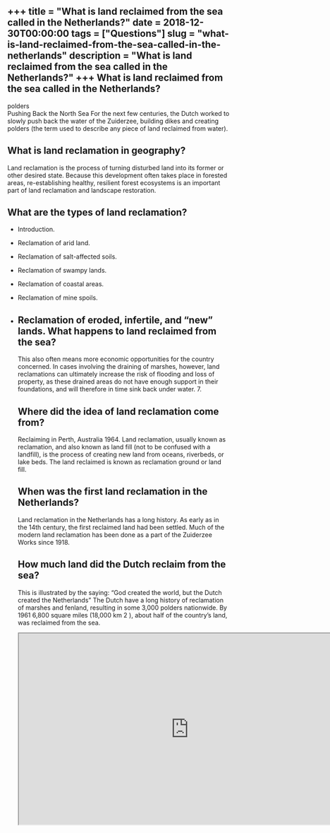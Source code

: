 +++
title = "What is land reclaimed from the sea called in the Netherlands?"
date = 2018-12-30T00:00:00
tags = ["Questions"]
slug = "what-is-land-reclaimed-from-the-sea-called-in-the-netherlands"
description = "What is land reclaimed from the sea called in the Netherlands?"
+++
What is land reclaimed from the sea called in the Netherlands?
--------------------------------------------------------------

polders  
Pushing Back the North Sea For the next few centuries, the Dutch worked to slowly push back the water of the Zuiderzee, building dikes and creating polders (the term used to describe any piece of land reclaimed from water).

What is land reclamation in geography?
--------------------------------------

Land reclamation is the process of turning disturbed land into its former or other desired state. Because this development often takes place in forested areas, re-establishing healthy, resilient forest ecosystems is an important part of land reclamation and landscape restoration.

What are the types of land reclamation?
---------------------------------------

- Introduction.
- Reclamation of arid land.
- Reclamation of salt-affected soils.
- Reclamation of swampy lands.
- Reclamation of coastal areas.
- Reclamation of mine spoils.
- Reclamation of eroded, infertile, and “new” lands. What happens to land reclaimed from the sea?
    --------------------------------------------
    
    This also often means more economic opportunities for the country concerned. In cases involving the draining of marshes, however, land reclamations can ultimately increase the risk of flooding and loss of property, as these drained areas do not have enough support in their foundations, and will therefore in time sink back under water. 7.
    
    Where did the idea of land reclamation come from?
    -------------------------------------------------
    
    Reclaiming in Perth, Australia 1964. Land reclamation, usually known as reclamation, and also known as land fill (not to be confused with a landfill), is the process of creating new land from oceans, riverbeds, or lake beds. The land reclaimed is known as reclamation ground or land fill.
    
    When was the first land reclamation in the Netherlands?
    -------------------------------------------------------
    
    Land reclamation in the Netherlands has a long history. As early as in the 14th century, the first reclaimed land had been settled. Much of the modern land reclamation has been done as a part of the Zuiderzee Works since 1918.
    
    How much land did the Dutch reclaim from the sea?
    -------------------------------------------------
    
    This is illustrated by the saying: “God created the world, but the Dutch created the Netherlands” The Dutch have a long history of reclamation of marshes and fenland, resulting in some 3,000 polders nationwide. By 1961 6,800 square miles (18,000 km 2 ), about half of the country’s land, was reclaimed from the sea.
    
    <iframe allow="accelerometer; autoplay; clipboard-write; encrypted-media; gyroscope; picture-in-picture" allowfullscreen="" class="__youtube_prefs__  epyt-is-override  no-lazyload" data-no-lazy="1" data-origheight="433" data-origwidth="770" data-skipgform_ajax_framebjll="" height="433" id="_ytid_50643" loading="lazy" src="https://www.youtube.com/embed/8ir1Vj1D930?enablejsapi=1&autoplay=0&cc_load_policy=0&cc_lang_pref=&iv_load_policy=1&loop=0&modestbranding=0&rel=1&fs=1&playsinline=0&autohide=2&theme=dark&color=red&controls=1&" title="YouTube player" width="770"></iframe>